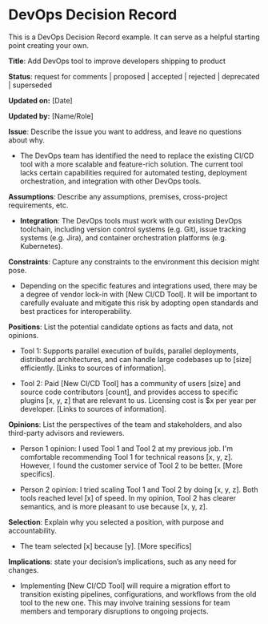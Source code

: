 # DevOps Decision Record 

This is a DevOps Decision Record example. It can serve as a helpful starting point creating your own.

**Title**: Add DevOps tool to improve developers shipping to product

**Status**: request for comments | proposed | accepted | rejected | deprecated | superseded

**Updated on:** [Date]

**Updated by:** [Name/Role]

**Issue**: Describe the issue you want to address, and leave no questions about why.

* The DevOps team has identified the need to replace the existing CI/CD tool with a more scalable and feature-rich solution. The current tool lacks certain capabilities required for automated testing, deployment orchestration, and integration with other DevOps tools.

**Assumptions**: Describe any assumptions, premises, cross-project requirements, etc.
  
* **Integration**: The DevOps tools must work with our existing DevOps toolchain, including version control systems (e.g. Git), issue tracking systems (e.g. Jira), and container orchestration platforms (e.g. Kubernetes).

**Constraints**: Capture any constraints to the environment this decision might pose. 

* Depending on the specific features and integrations used, there may be a degree of vendor lock-in with [New CI/CD Tool]. It will be important to carefully evaluate and mitigate this risk by adopting open standards and best practices for interoperability.

**Positions**: List the potential candidate options as facts and data, not opinions.

* Tool 1: Supports parallel execution of builds, parallel deployments, distributed architectures, and can handle large codebases up to [size] efficiently. [Links to sources of information].

* Tool 2: Paid [New CI/CD Tool] has a community of users [size] and source code contributors [count], and provides access to specific plugins [x, y, z] that are relevant to us. Licensing cost is $x per year per developer. [Links to sources of information].

**Opinions**: List the perspectives of the team and stakeholders, and also third-party advisors and reviewers.

* Person 1 opinion: I used Tool 1 and Tool 2 at my previous job. I'm comfortable recommending Tool 1 for technical reasons [x, y, z]. However, I found the customer service of Tool 2 to be better. [More specifics].

* Person 2 opinion: I tried scaling Tool 1 and Tool 2 by doing [x, y, z]. Both tools reached level [x] of speed. In my opinion, Tool 2 has clearer semantics, and is more pleasant to use because [x, y, z].
  
**Selection**: Explain why you selected a position, with purpose and accountability.

* The team selected [x] because [y]. [More specifics]
  
**Implications**: state your decision’s implications, such as any need for changes.

* Implementing [New CI/CD Tool] will require a migration effort to transition existing pipelines, configurations, and workflows from the old tool to the new one. This may involve training sessions for team members and temporary disruptions to ongoing projects.
